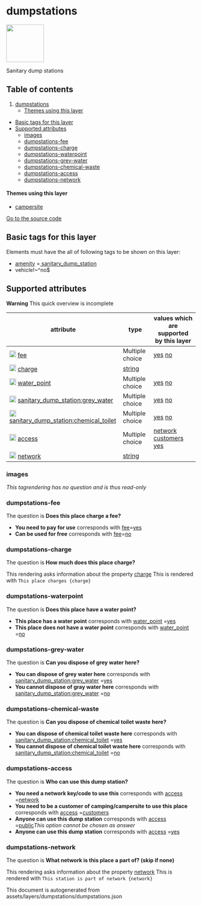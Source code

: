 dumpstations
==============



<img src='https://mapcomplete.osm.be/./assets/themes/campersite/sanitary_dump_station.svg' height="100px"> 

Sanitary dump stations

## Table of contents

1. [dumpstations](#dumpstations)
    * [Themes using this layer](#themes-using-this-layer)

- [Basic tags for this layer](#basic-tags-for-this-layer)
- [Supported attributes](#supported-attributes)
    + [images](#images)
    + [dumpstations-fee](#dumpstations-fee)
    + [dumpstations-charge](#dumpstations-charge)
    + [dumpstations-waterpoint](#dumpstations-waterpoint)
    + [dumpstations-grey-water](#dumpstations-grey-water)
    + [dumpstations-chemical-waste](#dumpstations-chemical-waste)
    + [dumpstations-access](#dumpstations-access)
    + [dumpstations-network](#dumpstations-network)

#### Themes using this layer

- [campersite](https://mapcomplete.osm.be/campersite)

[Go to the source code](../assets/layers/dumpstations/dumpstations.json)



Basic tags for this layer
---------------------------



Elements must have the all of following tags to be shown on this layer:

- <a href='https://wiki.openstreetmap.org/wiki/Key:amenity' target='_blank'>amenity</a>
  =<a href='https://wiki.openstreetmap.org/wiki/Tag:amenity%3Dsanitary_dump_station' target='_blank'>
  sanitary_dump_station</a>
- vehicle!~^no$

Supported attributes
----------------------



**Warning** This quick overview is incomplete

attribute | type | values which are supported by this layer
----------- | ------ | ------------------------------------------
[<img src='https://mapcomplete.osm.be/assets/svg/statistics.svg' height='18px'>](https://taginfo.openstreetmap.org/keys/fee#values) [fee](https://wiki.openstreetmap.org/wiki/Key:fee) | Multiple choice | [yes](https://wiki.openstreetmap.org/wiki/Tag:fee%3Dyes) [no](https://wiki.openstreetmap.org/wiki/Tag:fee%3Dno)
[<img src='https://mapcomplete.osm.be/assets/svg/statistics.svg' height='18px'>](https://taginfo.openstreetmap.org/keys/charge#values) [charge](https://wiki.openstreetmap.org/wiki/Key:charge) | [string](../SpecialInputElements.md#string) |
[<img src='https://mapcomplete.osm.be/assets/svg/statistics.svg' height='18px'>](https://taginfo.openstreetmap.org/keys/water_point#values) [water_point](https://wiki.openstreetmap.org/wiki/Key:water_point) | Multiple choice | [yes](https://wiki.openstreetmap.org/wiki/Tag:water_point%3Dyes) [no](https://wiki.openstreetmap.org/wiki/Tag:water_point%3Dno)
[<img src='https://mapcomplete.osm.be/assets/svg/statistics.svg' height='18px'>](https://taginfo.openstreetmap.org/keys/sanitary_dump_station:grey_water#values) [sanitary_dump_station:grey_water](https://wiki.openstreetmap.org/wiki/Key:sanitary_dump_station:grey_water) | Multiple choice | [yes](https://wiki.openstreetmap.org/wiki/Tag:sanitary_dump_station:grey_water%3Dyes) [no](https://wiki.openstreetmap.org/wiki/Tag:sanitary_dump_station:grey_water%3Dno)
[<img src='https://mapcomplete.osm.be/assets/svg/statistics.svg' height='18px'>](https://taginfo.openstreetmap.org/keys/sanitary_dump_station:chemical_toilet#values) [sanitary_dump_station:chemical_toilet](https://wiki.openstreetmap.org/wiki/Key:sanitary_dump_station:chemical_toilet) | Multiple choice | [yes](https://wiki.openstreetmap.org/wiki/Tag:sanitary_dump_station:chemical_toilet%3Dyes) [no](https://wiki.openstreetmap.org/wiki/Tag:sanitary_dump_station:chemical_toilet%3Dno)
[<img src='https://mapcomplete.osm.be/assets/svg/statistics.svg' height='18px'>](https://taginfo.openstreetmap.org/keys/access#values) [access](https://wiki.openstreetmap.org/wiki/Key:access) | Multiple choice | [network](https://wiki.openstreetmap.org/wiki/Tag:access%3Dnetwork) [customers](https://wiki.openstreetmap.org/wiki/Tag:access%3Dcustomers) [yes](https://wiki.openstreetmap.org/wiki/Tag:access%3Dyes)
[<img src='https://mapcomplete.osm.be/assets/svg/statistics.svg' height='18px'>](https://taginfo.openstreetmap.org/keys/network#values) [network](https://wiki.openstreetmap.org/wiki/Key:network) | [string](../SpecialInputElements.md#string) |

### images

_This tagrendering has no question and is thus read-only_

### dumpstations-fee

The question is **Does this place charge a fee?**

- **You need to pay for use** corresponds with <a href='https://wiki.openstreetmap.org/wiki/Key:fee' target='_blank'>
  fee</a>=<a href='https://wiki.openstreetmap.org/wiki/Tag:fee%3Dyes' target='_blank'>yes</a>
- **Can be used for free** corresponds with <a href='https://wiki.openstreetmap.org/wiki/Key:fee' target='_blank'>
  fee</a>=<a href='https://wiki.openstreetmap.org/wiki/Tag:fee%3Dno' target='_blank'>no</a>

### dumpstations-charge

The question is **How much does this place charge?**

This rendering asks information about the property  [charge](https://wiki.openstreetmap.org/wiki/Key:charge)
This is rendered with `This place charges {charge}`

### dumpstations-waterpoint

The question is **Does this place have a water point?**

- **This place has a water point** corresponds
  with <a href='https://wiki.openstreetmap.org/wiki/Key:water_point' target='_blank'>water_point</a>
  =<a href='https://wiki.openstreetmap.org/wiki/Tag:water_point%3Dyes' target='_blank'>yes</a>
- **This place does not have a water point** corresponds
  with <a href='https://wiki.openstreetmap.org/wiki/Key:water_point' target='_blank'>water_point</a>
  =<a href='https://wiki.openstreetmap.org/wiki/Tag:water_point%3Dno' target='_blank'>no</a>

### dumpstations-grey-water

The question is **Can you dispose of grey water here?**

- **You can dispose of grey water here** corresponds
  with <a href='https://wiki.openstreetmap.org/wiki/Key:sanitary_dump_station:grey_water' target='_blank'>
  sanitary_dump_station:grey_water</a>
  =<a href='https://wiki.openstreetmap.org/wiki/Tag:sanitary_dump_station:grey_water%3Dyes' target='_blank'>yes</a>
- **You cannot dispose of gray water here** corresponds
  with <a href='https://wiki.openstreetmap.org/wiki/Key:sanitary_dump_station:grey_water' target='_blank'>
  sanitary_dump_station:grey_water</a>
  =<a href='https://wiki.openstreetmap.org/wiki/Tag:sanitary_dump_station:grey_water%3Dno' target='_blank'>no</a>

### dumpstations-chemical-waste

The question is **Can you dispose of chemical toilet waste here?**

- **You can dispose of chemical toilet waste here** corresponds
  with <a href='https://wiki.openstreetmap.org/wiki/Key:sanitary_dump_station:chemical_toilet' target='_blank'>
  sanitary_dump_station:chemical_toilet</a>
  =<a href='https://wiki.openstreetmap.org/wiki/Tag:sanitary_dump_station:chemical_toilet%3Dyes' target='_blank'>yes</a>
- **You cannot dispose of chemical toilet waste here** corresponds
  with <a href='https://wiki.openstreetmap.org/wiki/Key:sanitary_dump_station:chemical_toilet' target='_blank'>
  sanitary_dump_station:chemical_toilet</a>
  =<a href='https://wiki.openstreetmap.org/wiki/Tag:sanitary_dump_station:chemical_toilet%3Dno' target='_blank'>no</a>

### dumpstations-access

The question is **Who can use this dump station?**

- **You need a network key/code to use this** corresponds
  with <a href='https://wiki.openstreetmap.org/wiki/Key:access' target='_blank'>access</a>
  =<a href='https://wiki.openstreetmap.org/wiki/Tag:access%3Dnetwork' target='_blank'>network</a>
- **You need to be a customer of camping/campersite to use this place** corresponds
  with <a href='https://wiki.openstreetmap.org/wiki/Key:access' target='_blank'>access</a>
  =<a href='https://wiki.openstreetmap.org/wiki/Tag:access%3Dcustomers' target='_blank'>customers</a>
- **Anyone can use this dump station** corresponds
  with <a href='https://wiki.openstreetmap.org/wiki/Key:access' target='_blank'>access</a>
  =<a href='https://wiki.openstreetmap.org/wiki/Tag:access%3Dpublic' target='_blank'>public</a>_This option cannot be
  chosen as answer_
- **Anyone can use this dump station** corresponds
  with <a href='https://wiki.openstreetmap.org/wiki/Key:access' target='_blank'>access</a>
  =<a href='https://wiki.openstreetmap.org/wiki/Tag:access%3Dyes' target='_blank'>yes</a>

### dumpstations-network

The question is **What network is this place a part of? (skip if none)**

This rendering asks information about the property  [network](https://wiki.openstreetmap.org/wiki/Key:network)
This is rendered with `This station is part of network {network}`

This document is autogenerated from assets/layers/dumpstations/dumpstations.json